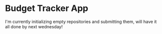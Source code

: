 # Budget Tracker App
I'm currently initializing empty repositories and submitting them, will have it all done by next wednesday!